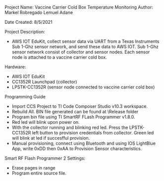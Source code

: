    
  Project Name: Vaccine Carrier Cold Box Temperature Monitoring
  Author: Markel Robregado
          Lemuel Adane
  
  Date Created: 8/5/2021
  
  Project Description:
  - AWS IOT EduKit, collect sensor data via UART from a Texas Instruments Sub 1-Ghz sensor network, 
    and send these data to AWS IOT. Sub 1-Ghz sensor network consist of collector and sensor nodes. 
    Each sensor node is attached to a vaccine carrier cold box.
  
  Hardware:
  - AWS IOT EduKit
  - CC1352R Launchpad (collector)
  - LPSTK-CC1352R (sensor node connected to vaccine carrier cold box)  
  
  Programming Guide
  - Import CCS Project to TI Code Composer Studio v10.3 workspace.
  - Rebuild All. BIN file generated can be found at \Release folder
  - Program bin file using TI SmartRF FLash Programmer v1.8.0.
  - Red led will blink upon power on.
  - With the collector running and blinking red led. Press the LPSTK-CC1352R left button
    to provision credentials from collector. Green led will blink at led if succesfful provision.
  - Manual provisioning, connect using Bluetooth and using IOS LightBlue App, write 0xDD then 0xAA
    to Provision Sensor characteristics.  
	
  Smart RF Flash Programmer 2 Settings:
  - Erase pages in range
  - Program entire source file.		